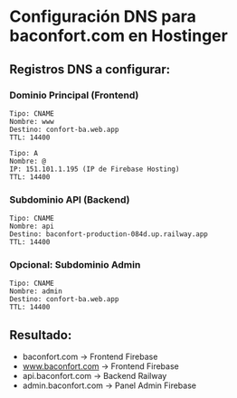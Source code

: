 # Configuración DNS para baconfort.com en Hostinger

## Registros DNS a configurar:

### Dominio Principal (Frontend)
```
Tipo: CNAME
Nombre: www
Destino: confort-ba.web.app
TTL: 14400
```

```
Tipo: A
Nombre: @
IP: 151.101.1.195 (IP de Firebase Hosting)
TTL: 14400
```

### Subdominio API (Backend)
```
Tipo: CNAME  
Nombre: api
Destino: baconfort-production-084d.up.railway.app
TTL: 14400
```

### Opcional: Subdominio Admin
```
Tipo: CNAME
Nombre: admin  
Destino: confort-ba.web.app
TTL: 14400
```

## Resultado:
- baconfort.com → Frontend Firebase
- www.baconfort.com → Frontend Firebase  
- api.baconfort.com → Backend Railway
- admin.baconfort.com → Panel Admin Firebase
